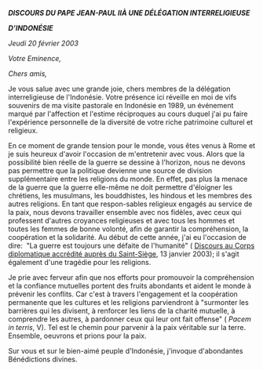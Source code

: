 ***DISCOURS DU PAPE JEAN-PAUL II******À UNE DÉLÉGATION INTERRELIGIEUSE***

***D’INDONÉSIE***

*Jeudi 20 février 2003*

*Votre Eminence,*

*Chers amis,*

Je vous salue avec une grande joie, chers membres de la délégation interreligieuse de l'Indonésie. Votre présence ici réveille en moi de vifs souvenirs de ma visite pastorale en Indonésie en 1989, un événement marqué par l'affection et l'estime réciproques au cours duquel j'ai pu faire l'expérience personnelle de la diversité de votre riche patrimoine culturel et religieux.

En ce moment de grande tension pour le monde, vous êtes venus à Rome et je suis heureux d'avoir l'occasion de m'entretenir avec vous. Alors que la possibilité bien réelle de la guerre se dessine à l'horizon, nous ne devons pas permettre que la politique devienne une source de division supplémentaire entre les religions du monde. En effet, pas plus la menace de la guerre que la guerre elle-même ne doit permettre d'éloigner les chrétiens, les musulmans, les bouddhistes, les hindous et les membres des autres religions. En tant que respon-sables religieux engagés au service de la paix, nous devons travailler ensemble avec nos fidèles, avec ceux qui professent d'autres croyances religieuses et avec tous les hommes et toutes les femmes de bonne volonté, afin de garantir la compréhension, la coopération et la solidarité. Au début de cette année, j'ai eu l'occasion de dire:  "La guerre est toujours une défaite de l'humanité" ( [Discours au Corps diplomatique accrédité auprès du Saint-Siège](/content/john-paul-ii/fr/speeches/2003/january/documents/hf_jp-ii_spe_20030113_diplomatic-corps.html), 13 janvier 2003); il s'agit également d'une tragédie pour les religions.

Je prie avec ferveur afin que nos efforts pour promouvoir la compréhension et la confiance mutuelles portent des fruits abondants et aident le monde à prévenir les conflits. Car c'est à travers l'engagement et la coopération permanente que les cultures et les religions parviendront à "surmonter les barrières qui les divisent, à renforcer les liens de la charité mutuelle, à comprendre les autres, à pardonner ceux qui leur ont fait offense" ( *Pacem in terris*, V). Tel est le chemin pour parvenir à la paix véritable sur la terre. Ensemble, oeuvrons et prions pour la paix.

Sur vous et sur le bien-aimé peuple d'Indonésie, j'invoque d'abondantes Bénédictions divines.